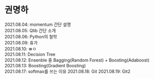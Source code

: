 # **권명하**

2021.08.04: momentum 간단 설명  
2021.08.05: Qlib 간단 소개  
2021.08.06: Python의 철학  
2021.08.09: 휴가  
2021.08.10: ㅃㅇ   
2021.08.11: Decision Tree    
2021.08.12: Ensenble 중 Bagging(Random Forest) + Boosting(Adaboost)  
2021.08.13: Boosting(Gradient Boosting)  
2021.08.17: softmax를 쓰는 이유
2021.08.18: Git
2021.08.19: Git2